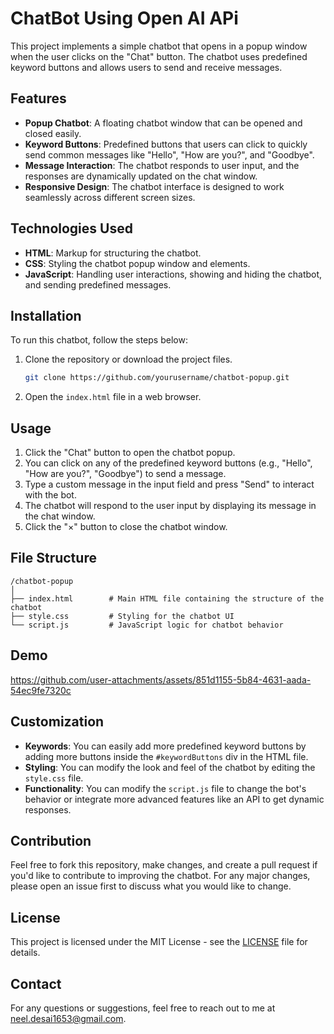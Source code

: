 # ChatBot Using Open AI APi

This project implements a simple chatbot that opens in a popup window when the user clicks on the "Chat" button. The chatbot uses predefined keyword buttons and allows users to send and receive messages.

## Features

- **Popup Chatbot**: A floating chatbot window that can be opened and closed easily.
- **Keyword Buttons**: Predefined buttons that users can click to quickly send common messages like "Hello", "How are you?", and "Goodbye".
- **Message Interaction**: The chatbot responds to user input, and the responses are dynamically updated on the chat window.
- **Responsive Design**: The chatbot interface is designed to work seamlessly across different screen sizes.

## Technologies Used

- **HTML**: Markup for structuring the chatbot.
- **CSS**: Styling the chatbot popup window and elements.
- **JavaScript**: Handling user interactions, showing and hiding the chatbot, and sending predefined messages.

## Installation

To run this chatbot, follow the steps below:

1. Clone the repository or download the project files.

    ```bash
    git clone https://github.com/yourusername/chatbot-popup.git
    ```

2. Open the `index.html` file in a web browser.

## Usage

1. Click the "Chat" button to open the chatbot popup.
2. You can click on any of the predefined keyword buttons (e.g., "Hello", "How are you?", "Goodbye") to send a message.
3. Type a custom message in the input field and press "Send" to interact with the bot.
4. The chatbot will respond to the user input by displaying its message in the chat window.
5. Click the "×" button to close the chatbot window.

## File Structure

```
/chatbot-popup
│
├── index.html        # Main HTML file containing the structure of the chatbot
├── style.css         # Styling for the chatbot UI
└── script.js         # JavaScript logic for chatbot behavior
```

## Demo
https://github.com/user-attachments/assets/851d1155-5b84-4631-aada-54ec9fe7320c

## Customization

- **Keywords**: You can easily add more predefined keyword buttons by adding more buttons inside the `#keywordButtons` div in the HTML file.
- **Styling**: You can modify the look and feel of the chatbot by editing the `style.css` file.
- **Functionality**: You can modify the `script.js` file to change the bot's behavior or integrate more advanced features like an API to get dynamic responses.

## Contribution

Feel free to fork this repository, make changes, and create a pull request if you'd like to contribute to improving the chatbot. For any major changes, please open an issue first to discuss what you would like to change.

## License

This project is licensed under the MIT License - see the [LICENSE](https://github.com/neeldesaind/chatbot-using-openAI/blob/main/LICENSE) file for details.

## Contact

For any questions or suggestions, feel free to reach out to me at [neel.desai1653@gmail.com](mailto:neel.desai1653@gmail.com).
